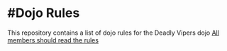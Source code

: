 #Dojo Rules
==========

This repository contains a list of dojo rules for the Deadly Vipers dojo
[All members should read the rules](https://github.com/deadlyvipers)
